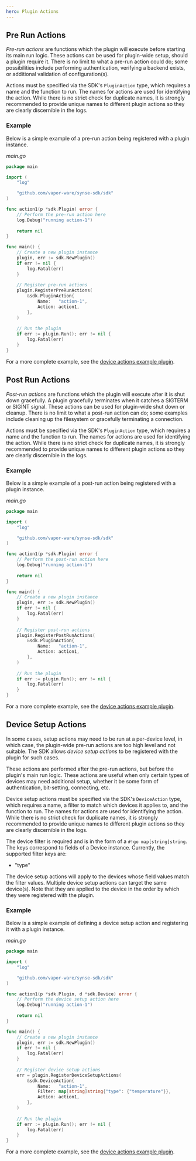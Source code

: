 ```yaml
---
hero: Plugin Actions
---
```


## Pre Run Actions

*Pre-run actions* are functions which the plugin will execute before starting its
main run logic. These actions can be used for plugin-wide setup, should a plugin require
it. There is no limit to what a pre-run action could do; some possibilities include
performing authentication, verifying a backend exists, or additional validation of
configuration(s).

Actions must be specified via the SDK's `PluginAction` type, which requires a name and
the function to run. The names for actions are used for identifying the action. While
there is no strict check for duplicate names, it is strongly recommended to provide
unique names to different plugin actions so they are clearly discernible in the logs.

### Example

Below is a simple example of a pre-run action being registered with a plugin instance.

*main.go*

```go
package main

import (
	"log"

	"github.com/vapor-ware/synse-sdk/sdk"
)

func action1(p *sdk.Plugin) error {
	// Perform the pre-run action here
	log.Debug("running action-1")
	
	return nil
}

func main() {
    // Create a new plugin instance
    plugin, err := sdk.NewPlugin()
	if err != nil {
		log.Fatal(err)
	}
	
	// Register pre-run actions
	plugin.RegisterPreRunActions(
		&sdk.PluginAction{
			Name:   "action-1",
			Action: action1,
		},
	)
	
	// Run the plugin
	if err := plugin.Run(); err != nil {
		log.Fatal(err)
	}
}
``` 

For a more complete example, see the [device actions example plugin](https://github.com/vapor-ware/synse-sdk/tree/master/examples/device_actions).

## Post Run Actions

*Post-run actions* are functions which the plugin will execute after it is shut down gracefully.
A plugin gracefully terminates when it catches a SIGTERM or SIGINT signal. These actions can be
used for plugin-wide shut down or cleanup. There is no limit to what a post-run action can do;
some examples include cleaning up the filesystem or gracefully terminating a connection.

Actions must be specified via the SDK's `PluginAction` type, which requires a name and
the function to run. The names for actions are used for identifying the action. While
there is no strict check for duplicate names, it is strongly recommended to provide
unique names to different plugin actions so they are clearly discernible in the logs.

### Example

Below is a simple example of a post-run action being registered with a plugin instance.

*main.go*

```go
package main

import (
	"log"

	"github.com/vapor-ware/synse-sdk/sdk"
)

func action1(p *sdk.Plugin) error {
	// Perform the post-run action here
	log.Debug("running action-1")
	
	return nil
}

func main() {
    // Create a new plugin instance
    plugin, err := sdk.NewPlugin()
	if err != nil {
		log.Fatal(err)
	}
	
	// Register post-run actions
	plugin.RegisterPostRunActions(
		&sdk.PluginAction{
			Name:   "action-1",
			Action: action1,
		},
	)
	
	// Run the plugin
	if err := plugin.Run(); err != nil {
		log.Fatal(err)
	}
}
``` 

For a more complete example, see the [device actions example plugin](https://github.com/vapor-ware/synse-sdk/tree/master/examples/device_actions).

## Device Setup Actions

In some cases, setup actions may need to be run at a per-device level, in which case,
the plugin-wide pre-run actions are too high level and not suitable. The SDK allows
*device setup actions* to be registered with the plugin for such cases.

These actions are performed after the pre-run actions, but before the plugin's main
run logic. These actions are useful when only certain types of devices may need additional
setup, whether it be some form of authentication, bit-setting, connecting, etc.

Device setup actions must be specified via the SDK's `DeviceAction` type, which requires a name,
a filter to match which devices it applies to, and the function to run. The names for actions are
used for identifying the action. While there is no strict check for duplicate names, it is strongly
recommended to provide unique names to different plugin actions so they are clearly discernible in
the logs.

The device filter is required and is in the form of a `#!go map[string]string`. The keys correspond
to fields of a Device instance. Currently, the supported filter keys are:

* "type"

The device setup actions will apply to the devices whose field values match the filter values.
Multiple device setup actions can target the same device(s). Note that they are applied
to the device in the order by which they were registered with the plugin.

### Example

Below is a simple example of defining a device setup action and registering
it with a plugin instance.

*main.go*

```go
package main

import (
	"log"

	"github.com/vapor-ware/synse-sdk/sdk"
)

func action1(p *sdk.Plugin, d *sdk.Device) error {
	// Perform the device setup action here
	log.Debug("running action-1")
	
	return nil
}

func main() {
    // Create a new plugin instance
    plugin, err := sdk.NewPlugin()
	if err != nil {
		log.Fatal(err)
	}
	
	// Register device setup actions
	err = plugin.RegisterDeviceSetupActions(
		&sdk.DeviceAction{
			Name:   "action-1",
			Filter: map[string]string{"type": {"temperature"}},
			Action: action1,
		},
	)
	
	// Run the plugin
	if err := plugin.Run(); err != nil {
		log.Fatal(err)
	}
}
``` 

For a more complete example, see the [device actions example plugin](https://github.com/vapor-ware/synse-sdk/tree/master/examples/device_actions).
